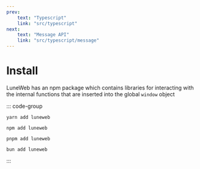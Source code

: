 ```yaml
---
prev:
    text: "Typescript"
    link: "src/typescript"
next:
    text: "Message API"
    link: "src/typescript/message"
---
```


# Install

LuneWeb has an npm package which contains libraries
for interacting with the internal functions that are
inserted into the global `window` object

::: code-group

```shell [yarn]
yarn add luneweb
```

```shell [npm]
npm add luneweb
```

```shell [pnpm]
pnpm add luneweb
```

```shell [bun]
bun add luneweb
```

:::

